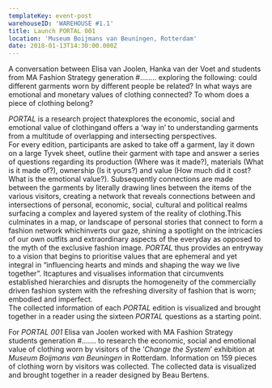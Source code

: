 ```yaml
---
templateKey: event-post
warehouseID: 'WAREHOUSE #1.1'
title: Launch PORTAL 001
location: 'Museum Boijmans van Beuningen, Rotterdam'
date: 2018-01-13T14:30:00.000Z
---
```

A conversation between Elisa van Joolen, Hanka van der Voet and students from MA Fashion Strategy generation #........ exploring the following: could different garments worn by different people be related? In what ways are emotional and monetary values of clothing connected? To whom does a piece of clothing belong?

*PORTAL* is a research project thatexplores the economic, social and emotional value of clothingand offers a ‘way in’ to understanding garments from a multitude of overlapping and intersecting perspectives.\
For every edition, participants are asked to take off a garment, lay it down on a large Tyvek sheet, outline their garment with tape and answer a series of questions regarding its production (Where was it made?), materials (What is it made of?), ownership (Is it yours?) and value (How much did it cost? What is the emotional value?). Subsequently connections are made between the garments by literally drawing lines between the items of the various visitors, creating a network that reveals connections between and intersections of personal, economic, social, cultural and political realms surfacing a complex and layered system of the reality of clothing.This culminates in a map, or landscape of personal stories that connect to form a fashion network whichinverts our gaze, shining a spotlight on the intricacies of our own outfits and extraordinary aspects of the everyday as opposed to the myth of the exclusive fashion image. *PORTAL* thus provides an entryway to a vision that begins to prioritise values that are ephemeral and yet integral in “influencing hearts and minds and shaping the way we live together”. Itcaptures and visualises information that circumvents established hierarchies and disrupts the homogeneity of the commercially driven fashion system with the refreshing diversity of fashion that is worn; embodied and imperfect.\
The collected information of each *PORTAL* edition is visualized and brought together in a reader using the sixteen *PORTAL* questions as a starting point.

For *PORTAL 001* Elisa van Joolen worked with MA Fashion Strategy students generation #....... to research the economic, social and emotional value of clothing worn by visitors of the ‘*Change the System*’ exhibition at *Museum Boijmans van Beuningen* in Rotterdam. Information on 159 pieces of clothing worn by visitors was collected. The collected data is visualized and brought together in a reader designed by Beau Bertens.